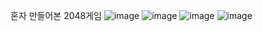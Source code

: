 혼자 만들어본 2048게임
![image](https://github.com/user-attachments/assets/f75dc6c7-5247-49b2-8de3-fb848c76b7c2)
![image](https://github.com/user-attachments/assets/e4c0ce03-00ba-4d50-bcc1-7a002a160202)
![image](https://github.com/user-attachments/assets/cd99aa50-3299-41ba-9624-915afd3ad6cf)
![image](https://github.com/user-attachments/assets/f01e9bc4-1ee1-4b6d-97f2-48e786219fe4)

